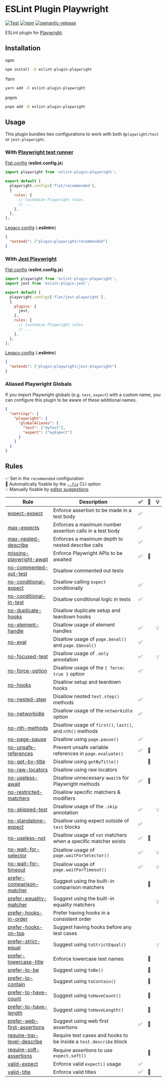 # ESLint Plugin Playwright

[![Test](https://github.com/playwright-community/eslint-plugin-playwright/actions/workflows/test.yml/badge.svg)](https://github.com/playwright-community/eslint-plugin-playwright/actions/workflows/test.yml)
[![npm](https://img.shields.io/npm/v/eslint-plugin-playwright)](https://www.npmjs.com/package/eslint-plugin-playwright)
[![semantic-release](https://img.shields.io/badge/%20%20%F0%9F%93%A6%F0%9F%9A%80-semantic--release-e10079.svg)](https://github.com/semantic-release/semantic-release)

ESLint plugin for [Playwright](https://github.com/microsoft/playwright).

## Installation

npm

```bash
npm install -D eslint-plugin-playwright
```

Yarn

```bash
yarn add -D eslint-plugin-playwright
```

pnpm

```bash
pnpm add -D eslint-plugin-playwright
```

## Usage

This plugin bundles two configurations to work with both `@playwright/test` or
`jest-playwright`.

### With [Playwright test runner](https://playwright.dev/docs/writing-tests)

[Flat config](https://eslint.org/docs/latest/use/configure/configuration-files-new)
(**eslint.config.js**)

```javascript
import playwright from 'eslint-plugin-playwright';

export default [
  playwright.configs['flat/recommended'],
  {
    rules: {
      // Customize Playwright rules
      // ...
    },
  },
];
```

[Legacy config](https://eslint.org/docs/latest/use/configure/configuration-files)
(**.eslintrc**)

```json
{
  "extends": ["plugin:playwright/recommended"]
}
```

### With [Jest Playwright](https://github.com/playwright-community/jest-playwright)

[Flat config](https://eslint.org/docs/latest/use/configure/configuration-files-new)
(**eslint.config.js**)

```javascript
import playwright from 'eslint-plugin-playwright';
import jest from 'eslint-plugin-jest';

export default [
  playwright.configs['flat/jest-playwright'],
  {
    plugins: {
      jest,
    },
    rules: {
      // Customize Playwright rules
      // ...
    },
  },
];
```

[Legacy config](https://eslint.org/docs/latest/use/configure/configuration-files)
(**.eslintrc**)

```json
{
  "extends": ["plugin:playwright/jest-playwright"]
}
```

### Aliased Playwright Globals

If you import Playwright globals (e.g. `test`, `expect`) with a custom name, you
can configure this plugin to be aware of these additional names.

```json
{
  "settings": {
    "playwright": {
      "globalAliases": {
        "test": ["myTest"],
        "expect": ["myExpect"]
      }
    }
  }
}
```

## Rules

✅ Set in the `recommended` configuration\
🔧 Automatically fixable by the [`--fix`](https://eslint.org/docs/latest/user-guide/command-line-interface#--fix)
CLI option\
💡 Manually fixable by
[editor suggestions](https://eslint.org/docs/latest/developer-guide/working-with-rules#providing-suggestions)

| Rule                                                                                                                                                | Description                                                       | ✅  | 🔧  | 💡  |
| --------------------------------------------------------------------------------------------------------------------------------------------------- | ----------------------------------------------------------------- | :-: | :-: | :-: |
| [expect-expect](https://github.com/playwright-community/eslint-plugin-playwright/tree/main/docs/rules/expect-expect.md)                             | Enforce assertion to be made in a test body                       | ✅  |     |     |
| [max-expects](https://github.com/playwright-community/eslint-plugin-playwright/tree/main/docs/rules/max-expects.md)                                 | Enforces a maximum number assertion calls in a test body          | ✅  |     |     |
| [max-nested-describe](https://github.com/playwright-community/eslint-plugin-playwright/tree/main/docs/rules/max-nested-describe.md)                 | Enforces a maximum depth to nested describe calls                 | ✅  |     |     |
| [missing-playwright-await](https://github.com/playwright-community/eslint-plugin-playwright/tree/main/docs/rules/missing-playwright-await.md)       | Enforce Playwright APIs to be awaited                             | ✅  | 🔧  |     |
| [no-commented-out-test](https://github.com/playwright-community/eslint-plugin-playwright/tree/main/docs/rules/no-commented-out-test.md)             | Disallow commented out tests                                      |     |     |     |
| [no-conditional-expect](https://github.com/playwright-community/eslint-plugin-playwright/tree/main/docs/rules/no-conditional-expect.md)             | Disallow calling `expect` conditionally                           | ✅  |     |     |
| [no-conditional-in-test](https://github.com/playwright-community/eslint-plugin-playwright/tree/main/docs/rules/no-conditional-in-test.md)           | Disallow conditional logic in tests                               | ✅  |     |     |
| [no-duplicate-hooks](https://github.com/playwright-community/eslint-plugin-playwright/tree/main/docs/rules/no-duplicate-hooks.md)                   | Disallow duplicate setup and teardown hooks                       |     |     |     |
| [no-element-handle](https://github.com/playwright-community/eslint-plugin-playwright/tree/main/docs/rules/no-element-handle.md)                     | Disallow usage of element handles                                 | ✅  |     | 💡  |
| [no-eval](https://github.com/playwright-community/eslint-plugin-playwright/tree/main/docs/rules/no-eval.md)                                         | Disallow usage of `page.$eval()` and `page.$$eval()`              | ✅  |     |     |
| [no-focused-test](https://github.com/playwright-community/eslint-plugin-playwright/tree/main/docs/rules/no-focused-test.md)                         | Disallow usage of `.only` annotation                              | ✅  |     | 💡  |
| [no-force-option](https://github.com/playwright-community/eslint-plugin-playwright/tree/main/docs/rules/no-force-option.md)                         | Disallow usage of the `{ force: true }` option                    | ✅  |     |     |
| [no-hooks](https://github.com/playwright-community/eslint-plugin-playwright/tree/main/docs/rules/no-hooks.md)                                       | Disallow setup and teardown hooks                                 |     |     |     |
| [no-nested-step](https://github.com/playwright-community/eslint-plugin-playwright/tree/main/docs/rules/no-nested-step.md)                           | Disallow nested `test.step()` methods                             | ✅  |     |     |
| [no-networkidle](https://github.com/playwright-community/eslint-plugin-playwright/tree/main/docs/rules/no-networkidle.md)                           | Disallow usage of the `networkidle` option                        | ✅  |     |     |
| [no-nth-methods](https://github.com/playwright-community/eslint-plugin-playwright/tree/main/docs/rules/no-nth-methods.md)                           | Disallow usage of `first()`, `last()`, and `nth()` methods        |     |     |     |
| [no-page-pause](https://github.com/playwright-community/eslint-plugin-playwright/tree/main/docs/rules/no-page-pause.md)                             | Disallow using `page.pause()`                                     | ✅  |     |     |
| [no-unsafe-references](https://github.com/playwright-community/eslint-plugin-playwright/tree/main/docs/rules/no-unsafe-references.md)               | Prevent unsafe variable references in `page.evaluate()`           | ✅  | 🔧  |     |
| [no-get-by-title](https://github.com/playwright-community/eslint-plugin-playwright/tree/main/docs/rules/no-get-by-title.md)                         | Disallow using `getByTitle()`                                     |     | 🔧  |     |
| [no-raw-locators](https://github.com/playwright-community/eslint-plugin-playwright/tree/main/docs/rules/no-raw-locators.md)                         | Disallow using raw locators                                       |     |     |     |
| [no-useless-await](https://github.com/playwright-community/eslint-plugin-playwright/tree/main/docs/rules/no-useless-await.md)                       | Disallow unnecessary `await`s for Playwright methods              | ✅  | 🔧  |     |
| [no-restricted-matchers](https://github.com/playwright-community/eslint-plugin-playwright/tree/main/docs/rules/no-restricted-matchers.md)           | Disallow specific matchers & modifiers                            |     |     |     |
| [no-skipped-test](https://github.com/playwright-community/eslint-plugin-playwright/tree/main/docs/rules/no-skipped-test.md)                         | Disallow usage of the `.skip` annotation                          | ✅  |     | 💡  |
| [no-standalone-expect](https://github.com/playwright-community/eslint-plugin-playwright/tree/main/docs/rules/no-standalone-expect.md)               | Disallow using expect outside of `test` blocks                    | ✅  |     |     |
| [no-useless-not](https://github.com/playwright-community/eslint-plugin-playwright/tree/main/docs/rules/no-useless-not.md)                           | Disallow usage of `not` matchers when a specific matcher exists   | ✅  | 🔧  |     |
| [no-wait-for-selector](https://github.com/playwright-community/eslint-plugin-playwright/tree/main/docs/rules/no-wait-for-selector.md)               | Disallow usage of `page.waitForSelector()`                        | ✅  |     | 💡  |
| [no-wait-for-timeout](https://github.com/playwright-community/eslint-plugin-playwright/tree/main/docs/rules/no-wait-for-timeout.md)                 | Disallow usage of `page.waitForTimeout()`                         | ✅  |     | 💡  |
| [prefer-comparison-matcher](https://github.com/playwright-community/eslint-plugin-playwright/tree/main/docs/rules/prefer-comparison-matcher.md)     | Suggest using the built-in comparison matchers                    |     | 🔧  |     |
| [prefer-equality-matcher](https://github.com/playwright-community/eslint-plugin-playwright/tree/main/docs/rules/prefer-equality-matcher.md)         | Suggest using the built-in equality matchers                      |     |     | 💡  |
| [prefer-hooks-in-order](https://github.com/playwright-community/eslint-plugin-playwright/tree/main/docs/rules/prefer-hooks-in-order.md)             | Prefer having hooks in a consistent order                         |     |     |     |
| [prefer-hooks-on-top](https://github.com/playwright-community/eslint-plugin-playwright/tree/main/docs/rules/prefer-hooks-on-top.md)                 | Suggest having hooks before any test cases                        |     |     |     |
| [prefer-strict-equal](https://github.com/playwright-community/eslint-plugin-playwright/tree/main/docs/rules/prefer-strict-equal.md)                 | Suggest using `toStrictEqual()`                                   |     |     | 💡  |
| [prefer-lowercase-title](https://github.com/playwright-community/eslint-plugin-playwright/tree/main/docs/rules/prefer-lowercase-title.md)           | Enforce lowercase test names                                      |     | 🔧  |     |
| [prefer-to-be](https://github.com/playwright-community/eslint-plugin-playwright/tree/main/docs/rules/prefer-to-be.md)                               | Suggest using `toBe()`                                            |     | 🔧  |     |
| [prefer-to-contain](https://github.com/playwright-community/eslint-plugin-playwright/tree/main/docs/rules/prefer-to-contain.md)                     | Suggest using `toContain()`                                       |     | 🔧  |     |
| [prefer-to-have-count](https://github.com/playwright-community/eslint-plugin-playwright/tree/main/docs/rules/prefer-to-have-count.md)               | Suggest using `toHaveCount()`                                     |     | 🔧  |     |
| [prefer-to-have-length](https://github.com/playwright-community/eslint-plugin-playwright/tree/main/docs/rules/prefer-to-have-length.md)             | Suggest using `toHaveLength()`                                    |     | 🔧  |     |
| [prefer-web-first-assertions](https://github.com/playwright-community/eslint-plugin-playwright/tree/main/docs/rules/prefer-web-first-assertions.md) | Suggest using web first assertions                                | ✅  | 🔧  |     |
| [require-top-level-describe](https://github.com/playwright-community/eslint-plugin-playwright/tree/main/docs/rules/require-top-level-describe.md)   | Require test cases and hooks to be inside a `test.describe` block |     |     |     |
| [require-soft-assertions](https://github.com/playwright-community/eslint-plugin-playwright/tree/main/docs/rules/require-soft-assertions.md)         | Require assertions to use `expect.soft()`                         |     | 🔧  |     |
| [valid-expect](https://github.com/playwright-community/eslint-plugin-playwright/tree/main/docs/rules/valid-expect.md)                               | Enforce valid `expect()` usage                                    | ✅  |     |     |
| [valid-title](https://github.com/playwright-community/eslint-plugin-playwright/tree/main/docs/rules/valid-title.md)                                 | Enforce valid titles                                              | ✅  | 🔧  |     |
